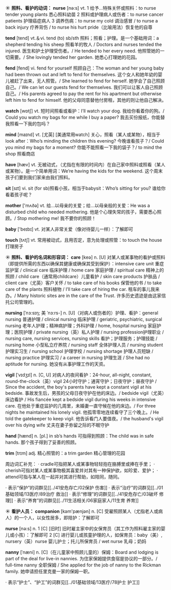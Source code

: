 ☀ <span class="category">**照料、看护的动词：**</span>
<span class="vocabulary">**nurse**</span> [nə:s] 
<span class="definition">vt. 1 给予…特殊关怀或照料：</span>to nurse tender young plants 悉心照料幼苗 <span class="definition">2 照料或护理病人或伤者：</span>to nurse cancer patients 护理癌症病人 <span class="definition">3 调养伤病：</span>to nurse my cold 调治感冒 / to nurse a back injury 疗养背伤 / to nurse his hurt pride（比喻用法）恢复他的自尊

<span class="vocabulary">**tend**</span> [tend] 
<span class="definition">vt.＆vi. tend (to) sb/sth 照料；照看；护理。是一个基础用词：</span>a shepherd tending his sheep 照看羊的牧人 / Doctors and nurses tended the injured. 医生和护士护理受伤者。/ He tended to her every need. 他照管她的一切需要。/ She lovingly tended her garden. 她悉心打理她的花园。
           
<span class="vocabulary">**fend**</span> [fend]
<span class="definition">vi. fend for yourself 照顾自己：</span>The woman and her young baby had been thrown out and left to fend for themselves. 这个女人和她年幼的婴儿被赶了出来，无人照管。/ She learned to fend for herself. 她学会了自己照顾自己。/ We can let our guests fend for themselves. 我们可以让客人自己照顾自己。/ His parents agreed to pay the rent for his apartment but otherwise left him to fend for himself. 他的父母同意替他付房租，其他的则让他自己解决。

<span class="vocabulary">**watch**</span> [wɒtʃ] 
<span class="definition">vt. 短时间照看或看护：</span>I’ll watch your dog. 我给你看着你的狗。/ Could you watch my bags for me while I buy a paper? 我去买份报纸，你能替我照看一下我的包吗？

<span class="vocabulary">**mind**</span> [maɪnd] 
<span class="definition">vt. [尤英] [美通常用watch] 关心，照看（某人或某物），相当于look after：</span>Who’s minding the children this evening? 今晚谁看孩子？/ Could you mind my bags for a moment? 你能不能照看一下我的袋子？/ to mind the shop 照看商店

<span class="vocabulary">**have**</span> [hæv] 
<span class="definition">vt. 无被动式，（尤指在有限的时间内）在自己家中照料或照看（某人或某物）。是一个简单用词：</span>We’re having the kids for the weekend. 这个周末孩子们要到我们家来由我们照料。

<span class="vocabulary">**sit**</span> [sɪt] 
<span class="definition">vi. sit (for sb)照看小孩，相当于babysit：</span>Who’s sitting for you? 谁给你看着孩子呢？ 

<span class="vocabulary">**mother**</span> ['mʌðə] 
<span class="definition">vt. 给…以母亲的关爱；给…以母亲般的关爱：</span>He was a disturbed child who needed mothering. 他是个心理失常的孩子，需要悉心照顾。/ Stop mothering me! 我不要你的照顾！

<span class="vocabulary">**baby**</span> ['beɪbɪ] 
<span class="definition">vt. 对某人非常关爱（像对待婴儿一样）：</span>了解即可

<span class="vocabulary">**touch**</span> [tʌtʃ] 
<span class="definition">vt. 常用被动式，且用否定，意为处理或照管：</span>to touch the house 打理房子

☀ <span class="category">**照料、看护的名词和形容词：**</span>
<span class="vocabulary">**care**</span> [keə] 
<span class="definition">n. [U] 对某人或某事物的看护或照料（即提供所需的东西以确保其健康或确保其受到保护）：</span>intensive care unit 重症监护室 / clinical care 临床护理 / home care 家庭护理 / spiritual care 精神上的照顾 / child care（通常用childcare）儿童看护 / skin care products 护肤品 / client care（尤英）客户关怀 / to take care of his books 保管他的书 / to take care of the plants 照料植物 / I’ll take care of hiring the car. 租车的事儿我来办。/ Many historic sites are in the care of the Trust. 许多历史遗迹是由这家信托公司管理的。
           
<span class="vocabulary">**nursing**</span> [ˈnɜ:sɪŋ; 美 ˈnɜ:rs-]
<span class="definition">n. [U]（对病人或伤者的）护理、看护：</span>general nursing 普通护理 / clinical nursing 临床护理 / geriatric, psychiatric, surgical nursing 老年人护理；精神病护理；外科护理 / home, hospital nursing 家庭护理；医院护理 / private nursing（英）私人护理 / nursing profession护理职业 / nursing care, nursing services, nursing skills 看护；护理服务；护理技能 / nursing home 小型私立疗养院 / nursing staff 全体护理人员 / nursing student 护理实习生 / nursing school 护理学校 / nursing shortage 护理人员短缺 / nursing practice 护理实习 / a career in nursing 护理生涯 / She had no aptitude for nursing. 她没有从事护理工作的天资。
           
<span class="vocabulary">**vigil**</span> [ˈvɪdʒɪl]
<span class="definition">n. [C, U] 对病人的夜间看护：</span>24-hour, all-night, constant, round-the-clock（英）vigil 24小时守护；通宵守护；日夜守护；昼夜守护 / Since the accident, the boy's parents have kept a constant vigil at his bedside. 事故发生后，男孩的父母日夜守护在他的床边。/ bedside vigil（尤英）床边看护 / His fiancée kept a bedside vigil during his weeks in intensive care. 在他处于重症监护的几周里，未婚妻一直守候在他的床边。/ For three nights he maintained his lonely vigil. 他孤零零地连续看守了三个晚上。/ He told the gatekeeper to keep vigil. 他告诉看门人要值夜。/ the husband's vigil over his dying wife 丈夫在妻子弥留之际的不眠守护 

<span class="vocabulary">**hand**</span> [hænd] 
<span class="definition">n. [pl.] in sb’s hands 可指得到照顾：</span>The child was in safe hands. 那个孩子得到了妥善的照顾。
           
<span class="vocabulary">**trim**</span> [trɪm]
<span class="definition">adj. 精心照管的：</span>a trim garden 精心管理的花园

周边词汇补充：
· cradle可指把某人或某事物轻轻抱在胳膊里或捧在手里；
· cherish可指对某人或某事物极其喜爱并对其有一种保护欲，如珍爱、爱护；
· attend可指与某人在一起并对其进行帮助，如陪同，随同。

· 表示“保护”的词群见[[../41安危存亡/02保护 伤害]]
· 表示“治疗”的词群见[[../01基础领域/13医疗/89治疗 救治]]
· 表示“修理”的词群见[[../41安危存亡/03破坏 修理]]
· 表示“养育”的词群见[[../11生活相关/06家庭家人/11生育 养育]]

☀ <span class="category">**看护人员：**</span>
<span class="vocabulary">**companion**</span> [kəm'pænjən] 
<span class="definition">n. [C] 受雇照顾某人（尤指老人或病人）的一个人，以女性居多，即陪护：</span>了解即可

<span class="vocabulary">**nurse**</span> [nə:s] 
<span class="definition">n. 1 [C] [旧时] 旧时雇主家中的女保育员（其工作为照料雇主家的婴儿或小孩）：</span>了解即可 <span class="definition">2 [C] 进行婴儿或孩童护理的人，如保育员：</span>baby（美）, nursery（英）nurse 婴儿护士；托儿所保育员 / wet nurse 乳母；奶妈
           
<span class="vocabulary">**nanny**</span> [ˈnæni]
<span class="definition">n. [C]（在儿童家中照顾儿童的）保姆：</span>Board and lodging is part of the deal for live-in nannies. 为住家保姆提供食宿是协议的一部分。/ full-time nanny 全职保姆 / She applied for the job of nanny to the Rickman family. 她申请担任里克曼一家的保姆一职。

· 表示“护士”、“护工”的词群见[[../01基础领域/13医疗/78护士 护工]]
